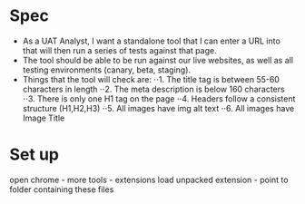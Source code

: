 # Spec

* As a UAT Analyst, I want a standalone tool that I can enter a URL into that will then run a series of tests against that page.
* The tool should be able to be run against our live websites, as well as all testing environments (canary, beta, staging).
* Things that the tool will check are:
⋅⋅1. The title tag is between 55-60 characters in length
⋅⋅2. The meta description is below 160 characters
⋅⋅3. There is only one H1 tag on the page
⋅⋅4. Headers follow a consistent structure (H1,H2,H3)
⋅⋅5. All images have img alt text
⋅⋅6. All images have Image Title

# Set up

open chrome - more tools - extensions
load unpacked extension - point to folder containing these files